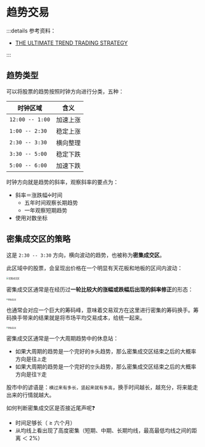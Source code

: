 # 趋势交易

:::details 参考资料：

- [THE ULTIMATE TREND TRADING STRATEGY](https://www.youtube.com/watch?v=MTmz6OLCykc)

:::

## 趋势类型

可以将股票的趋势按照时钟方向进行分类，五种：

| 时钟区域            | 含义   |
|-----------------|------|
| `12:00 -- 1:00` | 加速上涨 |
| `1:00 -- 2:30`  | 稳定上涨 |
| `2:30 -- 3:30`  | 横向整理 |
| `3:30 -- 5:00`  | 稳定下跌 |
| `5:00 -- 6:00`  | 加速下跌 |

时钟方向就是趋势的斜率，观察斜率的要点为：

- 斜率＝涨跌幅➗时间
    - 五年时间观察长期趋势
    - 一年观察短期趋势
- 使用对数坐标

## 密集成交区的策略

这是 `2:30 -- 3:30` 方向，横向波动的趋势，也被称为**密集成交区**。

此区域中的股票，会呈现出价格在一个明显有天花板和地板的区间内波动：

<img src="https://blogcola1213.oss-cn-wuhan-lr.aliyuncs.com/other/stock/trendTrading/01.png" alt="密集成交区" style="display: block;margin: 0 auto;zoom:40% ">

密集成交区通常是在经历过**一轮比较大的涨幅或跌幅后出现的斜率修正**的形态：

<img src="https://blogcola1213.oss-cn-wuhan-lr.aliyuncs.com/other/stock/trendTrading/02.png" alt="密集成交区" style="display: block;margin: 0 auto;zoom:30% ">

也通常会对应一个巨大的筹码峰，意味着交易双方在这里进行密集的筹码换手。筹码换手带来的结果就是将市场平均交易成本，给统一起来。

<img src="https://blogcola1213.oss-cn-wuhan-lr.aliyuncs.com/other/stock/trendTrading/03.png" alt="密集成交区" style="display: block;margin: 0 auto;zoom:30% ">

密集成交区通常是一个大周期趋势中的休息站：

- 如果大周期的趋势是一个完好的`多`头趋势，那么密集成交区结束之后的大概率方向是往`上`走
- 如果大周期的趋势是一个完好的`空`头趋势，那么密集成交区结束之后的大概率方向是往`下`走

股市中的谚语是：`横过来有多长，竖起来就有多高`，换手时间越长，越充分，将来能走出来的行情就越大。

如何判断密集成交区是否接近尾声呢❓

- 时间足够长（ ≥ 六个月）
- 从均线上看出现了高度密集（短期、中期、长期均线，最高最低均线之间的距离 ＜ 2%）

